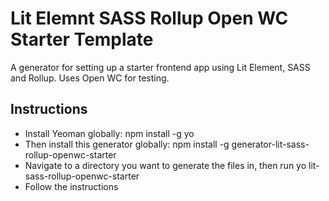 # Lit Elemnt SASS Rollup Open WC Starter Template

A generator for setting up a starter frontend app using Lit Element, SASS and Rollup. Uses Open WC for testing.

## Instructions
* Install Yeoman globally: npm install -g yo
* Then install this generator globally: npm install -g generator-lit-sass-rollup-openwc-starter
* Navigate to a directory you want to generate the files in, then run yo lit-sass-rollup-openwc-starter
* Follow the instructions
